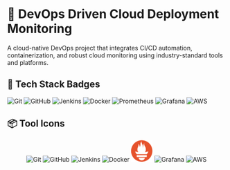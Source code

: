# 🚀 DevOps Driven Cloud Deployment Monitoring

A cloud-native DevOps project that integrates CI/CD automation, containerization, and robust cloud monitoring using industry-standard tools and platforms.

## 🧰 Tech Stack Badges

![Git](https://img.shields.io/badge/Version%20Control-Git-F05032?logo=git&logoColor=white)
![GitHub](https://img.shields.io/badge/Repo-GitHub-181717?logo=github&logoColor=white)
![Jenkins](https://img.shields.io/badge/CI-Jenkins-D24939?logo=jenkins&logoColor=white)
![Docker](https://img.shields.io/badge/Containerized-Docker-2496ED?logo=docker&logoColor=white)
![Prometheus](https://img.shields.io/badge/Monitoring-Prometheus-E6522C?logo=prometheus&logoColor=white)
![Grafana](https://img.shields.io/badge/Dashboard-Grafana-F46800?logo=grafana&logoColor=white)
![AWS](https://img.shields.io/badge/Cloud-AWS-FF9900?logo=amazonaws&logoColor=white)

## 📦 Tool Icons

<p align="center">
  <img src="https://cdn.jsdelivr.net/gh/devicons/devicon/icons/git/git-original.svg" alt="Git" width="50" height="50"/>
  <img src="https://cdn.jsdelivr.net/gh/devicons/devicon/icons/github/github-original.svg" alt="GitHub" width="50" height="50"/>
  <img src="https://cdn.jsdelivr.net/gh/devicons/devicon/icons/jenkins/jenkins-original.svg" alt="Jenkins" width="50" height="50"/>
  <img src="https://cdn.jsdelivr.net/gh/devicons/devicon/icons/docker/docker-original.svg" alt="Docker" width="50" height="50"/>
  <img src="https://raw.githubusercontent.com/prometheus/prometheus/main/documentation/images/prometheus-logo.svg" alt="Prometheus" width="50" height="50"/>
  <img src="https://upload.wikimedia.org/wikipedia/commons/3/3b/Grafana_logo.svg" alt="Grafana" width="50" height="50"/>
  <img src="https://cdn.jsdelivr.net/gh/devicons/devicon/icons/amazonwebservices/amazonwebservices-original.svg" alt="AWS" width="50" height="50"/>
</p>
